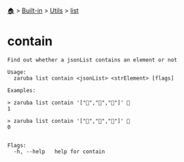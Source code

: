 <!--startTocHeader-->
[🏠](../../../README.md) > [Built-in](../../README.md) > [Utils](../README.md) > [list](README.md)
# contain
<!--endTocHeader-->

```
Find out whether a jsonList contains an element or not

Usage:
  zaruba list contain <jsonList> <strElement> [flags]

Examples:

> zaruba list contain '["🍊","🍓","🍇"]' 🍓
1

> zaruba list contain '["🍊","🍓","🍇"]' 🍕
0


Flags:
  -h, --help   help for contain

```

<!--startTocSubtopic-->

<!--endTocSubtopic-->